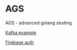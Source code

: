 # AGS

AGS - advanced golang studing

[Kafka example](kafka/README.md)

[Firebase auth](firebase_auth/README.md)
